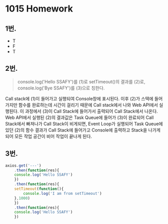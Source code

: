 # 1015 Homework

## 1번.

- T
- F
- T



## 2번.

> console.log('Hello SSAFY')를 (1)로 setTimeout()의 결과를 (2)로, console.log('Bye SSAFY')를 (3)으로 칭한다.



Call stack에 (1)이 들어가고 실행되여 Console창에 표시된다. 이후 (2)가 스택에 들어가지만 함수를 완료하는데 시간이 걸리기 때문에 Call stack에서 나와 Web API에서 실행된다. 이 과정에서 (3)이 Call Stack에 들어가서 출력되어 Call Stack에서 나온다. Web API에서 실행된 (2)의 결과값은 Task Queue에 들어가 (3)이 완료되어 Call Stack에서 빠져나가 Call Stack이 비게되면, Event Loop가 실행되어 Task Queue에 있던 (2)의 함수 결과가 Call Stack에 들어가고 Console에 출력하고 Stack을 나가게 되어 모든 작업 공간이 비어 작업이 끝나게 된다.



## 3번.

```javascript
axios.get('---')
	.then(function(res){
    console.log('Hello SSAFY')
	})
	.then(function(res){
    setTimeout(function(){
        console.log('I am from setTimeout')
    },1000)
	})
	.then(function(res){
    console.log('Hello SSAFY')
	})
```



